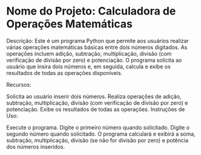 # Nome do Projeto: Calculadora de Operações Matemáticas

Descrição:
Este é um programa Python que permite aos usuários realizar várias operações matemáticas básicas entre dois números digitados. As operações incluem adição, subtração, multiplicação, divisão (com verificação de divisão por zero) e potenciação. O programa solicita ao usuário que insira dois números e, em seguida, calcula e exibe os resultados de todas as operações disponíveis.

Recursos:

Solicita ao usuário inserir dois números.
Realiza operações de adição, subtração, multiplicação, divisão (com verificação de divisão por zero) e potenciação.
Exibe os resultados de todas as operações.
Instruções de Uso:

Execute o programa.
Digite o primeiro número quando solicitado.
Digite o segundo número quando solicitado.
O programa calculará e exibirá a soma, subtração, multiplicação, divisão (se não for divisão por zero) e potência dos números inseridos.
